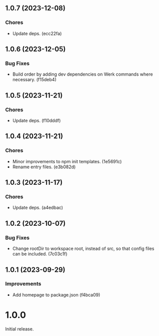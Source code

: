 ## 1.0.7 (2023-12-08)

### Chores

- Update deps. (ecc22fa)

## 1.0.6 (2023-12-05)

### Bug Fixes

- Build order by adding dev dependencies on Werk commands where necessary. (f15deb4)

## 1.0.5 (2023-11-21)

### Chores

- Update deps. (f10dddf)

## 1.0.4 (2023-11-21)

### Chores

- Minor improvements to npm init templates. (1e5691c)
- Rename entry files. (e3b082d)

## 1.0.3 (2023-11-17)

### Chores

- Update deps. (a4edbac)

## 1.0.2 (2023-10-07)

### Bug Fixes

- Change rootDir to workspace root, instead of src, so that config files can be included. (7c03c1f)

## 1.0.1 (2023-09-29)

### Improvements

- Add homepage to package.json (f4bca09)

# 1.0.0

Initial release.
